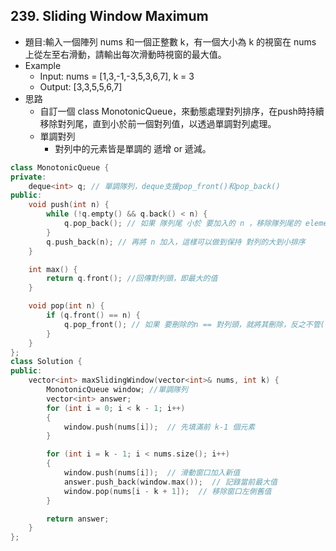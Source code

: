 ## 239. Sliding Window Maximum
- 題目:輸入一個陣列 nums 和一個正整數 k，有一個大小為 k 的視窗在 nums 上從左至右滑動，請輸出每次滑動時視窗的最大值。
- Example
    - Input: nums = [1,3,-1,-3,5,3,6,7], k = 3
    - Output: [3,3,5,5,6,7]
- 思路
    - 自訂一個 class MonotonicQueue，來動態處理對列排序，在push時持續移除對列尾，直到小於前一個對列值，以透過單調對列處理。
    - 單調對列
        - 對列中的元素皆是單調的 遞增 or 遞減。
```cpp
class MonotonicQueue {
private:
    deque<int> q; // 單調隊列，deque支援pop_front()和pop_back()
public:
    void push(int n) {
        while (!q.empty() && q.back() < n) {
            q.pop_back(); // 如果 隊列尾 小於 要加入的 n ，移除隊列尾的 element
        }
        q.push_back(n); // 再將 n 加入，這樣可以做到保持 對列的大到小排序
    }

    int max() {
        return q.front(); //回傳對列頭，即最大的值
    }

    void pop(int n) {
        if (q.front() == n) {
            q.pop_front(); // 如果 要刪除的n == 對列頭，就將其刪除，反之不管(可能在排序中就被刪除了)
        }
    }
};
class Solution {
public:
    vector<int> maxSlidingWindow(vector<int>& nums, int k) {
        MonotonicQueue window; //單調隊列
        vector<int> answer;
        for (int i = 0; i < k - 1; i++)
        {  
            window.push(nums[i]);  // 先填滿前 k-1 個元素
        }

        for (int i = k - 1; i < nums.size(); i++)
        {  
            window.push(nums[i]);  // 滑動窗口加入新值
            answer.push_back(window.max());  // 記錄當前最大值
            window.pop(nums[i - k + 1]);  // 移除窗口左側舊值
        }

        return answer;
    }
};
```
